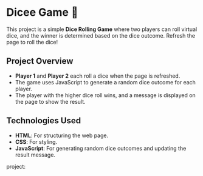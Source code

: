 # Dicee Game 🎲

This project is a simple **Dice Rolling Game** where two players can roll virtual dice, and the winner is determined based on the dice outcome. Refresh the page to roll the dice!

## Project Overview

- **Player 1** and **Player 2** each roll a dice when the page is refreshed.
- The game uses JavaScript to generate a random dice outcome for each player.
- The player with the higher dice roll wins, and a message is displayed on the page to show the result.

## Technologies Used

- **HTML**: For structuring the web page.
- **CSS**: For styling.
- **JavaScript**: For generating random dice outcomes and updating the result message.


project:
